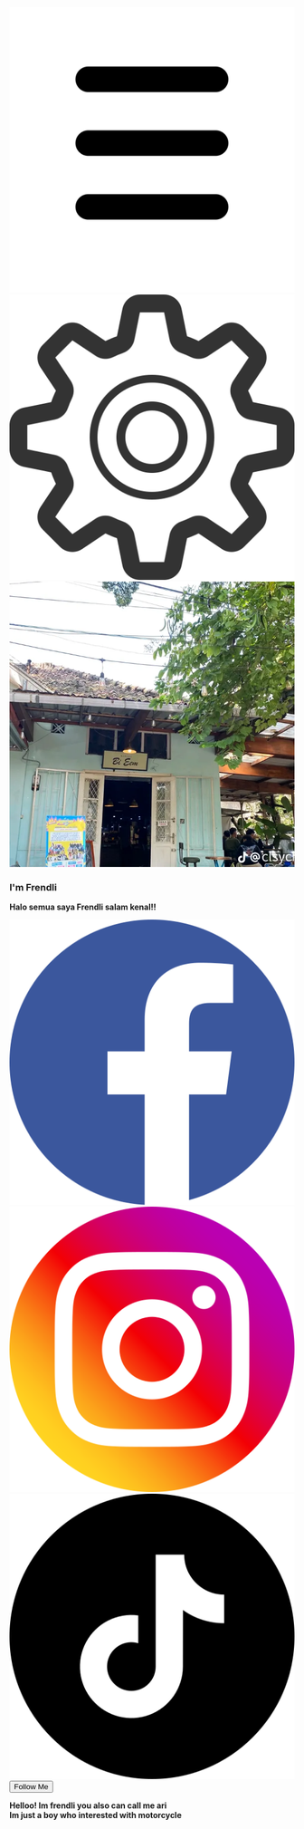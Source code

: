 <html>
<head>
  <meta http-equiv="CONTENT-TYPE" content="text/html; charset=UTF-8">
  <title>profile photos</title>
</head>
<body>
  <div class="container">
  <div class="user-box">
  <img src="menu.png" class="menu">
    <img src="settings.png" class="settings">
  <img src="user.webp" class="user">
  <h3>I'm Frendli</h3>
  <p><strong>Halo semua saya Frendli salam kenal!!</strong></p>
  <div class="medsos">
  <img src="facebook.png" class="facebook">
    <a href="https://www.instagram.com/frendlii_?igsh=YzljYTk1ODg3Zg=="><img src="instagram.png" class="instagram"></a>
    <a href="https://vm.tiktok.com/ZS2JftFVB/"><img src="tiktok.png" class="tiktok"></a>
  </div>
    <button type="button">Follow Me</button>
    <div class="profile.bottom">
      <p><strong>Helloo! Im frendli you also can call me ari <br>
       Im just a boy who interested with motorcycle</strong></p>
    </div>
  </div>
  </div>
  <link rel="stylesheet" href="profile .css">
</body>
</html>
